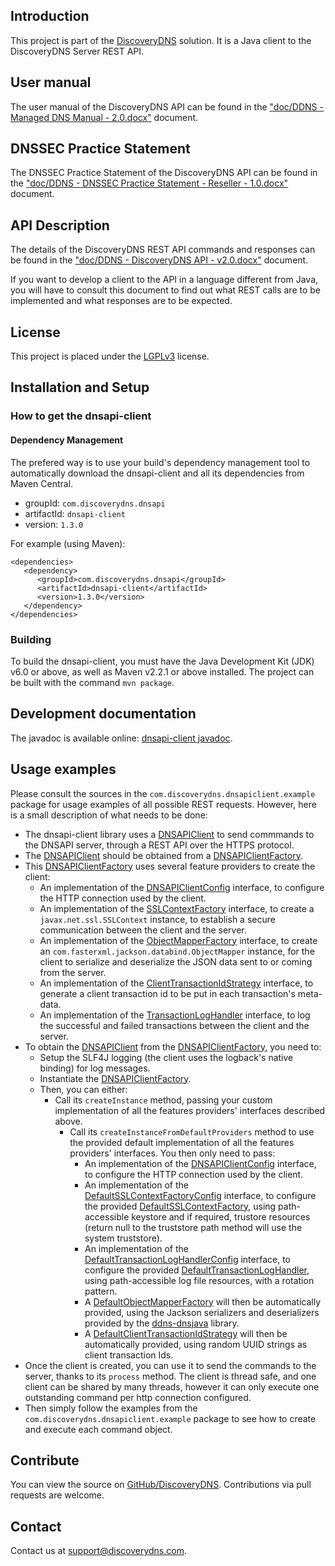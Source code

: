 ## Introduction

This project is part of the [DiscoveryDNS](http://www.discoverydns.com) solution. It is a Java client to the DiscoveryDNS Server REST API.

## User manual

The user manual of the DiscoveryDNS API can be found in the ["doc/DDNS - Managed DNS Manual - 2.0.docx"](https://github.com/discoverydns/dnsapi-client/blob/master/doc/DDNS%20-%20Managed%20DNS%20Manual%20-%202.0.docx) document.

## DNSSEC Practice Statement

The DNSSEC Practice Statement of the DiscoveryDNS API can be found in the ["doc/DDNS - DNSSEC Practice Statement - Reseller - 1.0.docx"](https://github.com/discoverydns/dnsapi-client/blob/master/doc/DDNS%20-%20DNSSEC%20Practice%20Statement%20-%20Reseller%20-%201.0.docx) document.

## API Description

The details of the DiscoveryDNS REST API commands and responses can be found in the ["doc/DDNS - DiscoveryDNS API - v2.0.docx"](https://github.com/discoverydns/dnsapi-client/blob/master/doc/DDNS%20-%20DiscoveryDNS%20API%20-%20v2.0.docx) document.

If you want to develop a client to the API in a language different from Java, you will have to consult this document to find out what REST calls are to be implemented and what responses are to be expected.

## License

This project is placed under the [LGPLv3](http://www.gnu.org/licenses/lgpl.txt) license.

## Installation and Setup

### How to get the dnsapi-client

#### Dependency Management

The prefered way is to use your build's dependency management tool to automatically download the dnsapi-client and all its dependencies from Maven Central.

* groupId: `com.discoverydns.dnsapi`
* artifactId: `dnsapi-client`
* version: `1.3.0`

For example (using Maven):

    <dependencies>
       <dependency>
          <groupId>com.discoverydns.dnsapi</groupId>
          <artifactId>dnsapi-client</artifactId>
          <version>1.3.0</version>
       </dependency>
    </dependencies>

### Building

To build the dnsapi-client, you must have the Java Development Kit (JDK) v6.0 or above, as well as Maven v2.2.1 or above installed. The project can be built with the command `mvn package`.

## Development documentation

The javadoc is available online: [dnsapi-client javadoc](http://discoverydns.github.io/dnsapi-client/javadoc/index.html).

## Usage examples

Please consult the sources in the `com.discoverydns.dnsapiclient.example` package for usage examples of all possible REST requests. However, here is a small description of what needs to be done:
* The dnsapi-client library uses a [DNSAPIClient](http://static.javadoc.io/com.discoverydns.dnsapi/dnsapi-client/1.3.0/com/discoverydns/dnsapiclient/DNSAPIClient.html) to send commmands to the DNSAPI server, through a REST API over the HTTPS protocol.
* The [DNSAPIClient](http://static.javadoc.io/com.discoverydns.dnsapi/dnsapi-client/1.3.0/com/discoverydns/dnsapiclient/DNSAPIClient.html) should be obtained from a [DNSAPIClientFactory](http://static.javadoc.io/com.discoverydns.dnsapi/dnsapi-client/1.3.0/com/discoverydns/dnsapiclient/DNSAPIClientFactory.html).
* This [DNSAPIClientFactory](http://static.javadoc.io/com.discoverydns.dnsapi/dnsapi-client/1.3.0/com/discoverydns/dnsapiclient/DNSAPIClientFactory.html) uses several feature providers to create the client:
    * An implementation of the [DNSAPIClientConfig](http://static.javadoc.io/com.discoverydns.dnsapi/dnsapi-client/1.3.0/com/discoverydns/dnsapiclient/config/DNSAPIClientConfig.html) interface, to configure the HTTP connection used by the client.
    * An implementation of the [SSLContextFactory](http://static.javadoc.io/com.discoverydns.dnsapi/dnsapi-client/1.3.0/com/discoverydns/dnsapiclient/SSLContextFactory.html) interface, to create a `javax.net.ssl.SSLContext` instance, to establish a secure communication between the client and the server.
    * An implementation of the [ObjectMapperFactory](http://static.javadoc.io/com.discoverydns.dnsapi/dnsapi-client/1.3.0/com/discoverydns/dnsapiclient/ObjectMapperFactory.html) interface, to create an `com.fasterxml.jackson.databind.ObjectMapper` instance, for the client to serialize and deserialize the JSON data sent to or coming from the server.
    * An implementation of the [ClientTransactionIdStrategy](http://static.javadoc.io/com.discoverydns.dnsapi/dnsapi-client/1.3.0/com/discoverydns/dnsapiclient/ClientTransactionIdStrategy.html) interface, to generate a client transaction id to be put in each transaction's meta-data.
    * An implementation of the [TransactionLogHandler](http://static.javadoc.io/com.discoverydns.dnsapi/dnsapi-client/1.3.0/com/discoverydns/dnsapiclient/TransactionLogHandler.html) interface, to log the successful and failed transactions between the client and the server.
* To obtain the [DNSAPIClient](http://static.javadoc.io/com.discoverydns.dnsapi/dnsapi-client/1.3.0/com/discoverydns/dnsapiclient/DNSAPIClient.html) from the [DNSAPIClientFactory](http://static.javadoc.io/com.discoverydns.dnsapi/dnsapi-client/1.3.0/com/discoverydns/dnsapiclient/DNSAPIClientFactory.html), you need to:
    * Setup the SLF4J logging (the client uses the logback's native binding) for log messages.
    * Instantiate the [DNSAPIClientFactory](http://static.javadoc.io/com.discoverydns.dnsapi/dnsapi-client/1.3.0/com/discoverydns/dnsapiclient/DNSAPIClientFactory.html).
    * Then, you can either:
        * Call its `createInstance` method, passing your custom implementation of all the features providers' interfaces described above.
            * Call its `createInstanceFromDefaultProviders` method to use the provided default implementation of all the features providers' interfaces. You then only need to pass:
                * An implementation of the [DNSAPIClientConfig](http://static.javadoc.io/com.discoverydns.dnsapi/dnsapi-client/1.3.0/com/discoverydns/dnsapiclient/config/DNSAPIClientConfig.html) interface, to configure the HTTP connection used by the client.
                * An implementation of the [DefaultSSLContextFactoryConfig](http://static.javadoc.io/com.discoverydns.dnsapi/dnsapi-client/1.3.0/com/discoverydns/dnsapiclient/config/DefaultSSLContextFactoryConfig.html) interface, to configure the provided [DefaultSSLContextFactory](http://static.javadoc.io/com.discoverydns.dnsapi/dnsapi-client/1.3.0/com/discoverydns/dnsapiclient/DefaultSSLContextFactory.html), using path-accessible keystore and if required, trustore resources (return null to the truststore path method will use the system truststore).
                * An implementation of the [DefaultTransactionLogHandlerConfig](http://static.javadoc.io/com.discoverydns.dnsapi/dnsapi-client/1.3.0/com/discoverydns/dnsapiclient/config/DefaultTransactionLogHandlerConfig.html) interface, to configure the provided [DefaultTransactionLogHandler](http://static.javadoc.io/com.discoverydns.dnsapi/dnsapi-client/1.3.0/com/discoverydns/dnsapiclient/DefaultTransactionLogHandler.html), using path-accessible log file resources, with a rotation pattern.
                * A [DefaultObjectMapperFactory](http://static.javadoc.io/com.discoverydns.dnsapi/dnsapi-client/1.3.0/com/discoverydns/dnsapiclient/DefaultObjectMapperFactory.html) will then be automatically provided, using the Jackson serializers and deserializers provided by the [ddns-dnsjava](http://discoverydns.github.io/ddns-dnsjava/) library.
                * A [DefaultClientTransactionIdStrategy](http://static.javadoc.io/com.discoverydns.dnsapi/dnsapi-client/1.3.0/com/discoverydns/dnsapiclient/DefaultClientTransactionIdStrategy.html) will then be automatically provided, using random UUID strings as client transaction Ids.
* Once the client is created, you can use it to send the commands to the server, thanks to its `process` method. The client is thread safe, and one client can be shared by many threads, however it can only execute one outstanding command per http connection configured.
* Then simply follow the examples from the `com.discoverydns.dnsapiclient.example` package to see how to create and execute each command object.

## Contribute

You can view the source on [GitHub/DiscoveryDNS](http://github.com/discoverydns/dnsapi-client). Contributions via pull requests are welcome.

## Contact

Contact us at [support@discoverydns.com](mailto:support@discoverydns.com).
